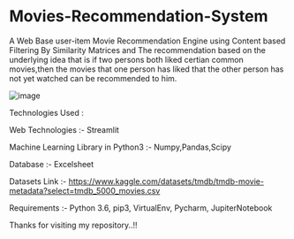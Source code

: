 # Movies-Recommendation-System
A Web Base user-item Movie Recommendation Engine using Content based Filtering By Similarity Matrices and The recommendation based on the underlying idea that is if two persons both liked certian common movies,then the movies that one person has liked that the other person has not yet watched can be recommended to him.


![image](https://github.com/Pradipkumarsah/Movies-Recommendation-System/assets/101270672/d4b5d2e7-bc07-4932-862e-d2115495df26)


Technologies Used :

Web Technologies :-
Streamlit

Machine Learning Library in Python3 :-
Numpy,Pandas,Scipy

Database :-
Excelsheet

Datasets Link :- https://www.kaggle.com/datasets/tmdb/tmdb-movie-metadata?select=tmdb_5000_movies.csv

Requirements :-
Python 3.6,
pip3,
VirtualEnv,
Pycharm,
JupiterNotebook

Thanks for visiting my repository..!!
